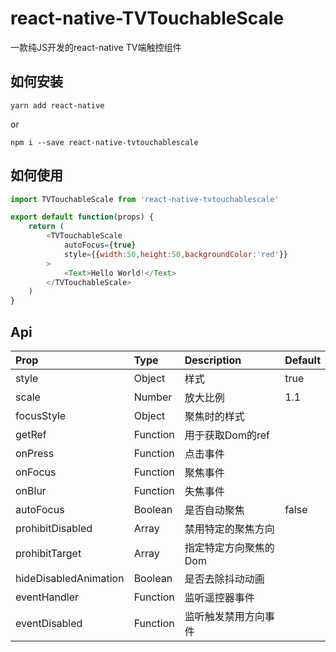 # react-native-TVTouchableScale
一款纯JS开发的react-native TV端触控组件

##  如何安装
```
yarn add react-native
```
or   
```
npm i --save react-native-tvtouchablescale
```

##  如何使用
```javascript
import TVTouchableScale from 'react-native-tvtouchablescale'

export default function(props) {
    return (
        <TVTouchableScale
            autoFocus={true}
            style={{width:50,height:50,backgroundColor:'red'}}
        >
            <Text>Hello World!</Text>
        </TVTouchableScale>
    )
}
```

## Api
|Prop|Type|Description|Default|
|:---|:---|:---|:---|
|style|Object|样式|true||
|scale|Number|放大比例|1.1|
|focusStyle|Object|聚焦时的样式||
|getRef|Function|用于获取Dom的ref||
|onPress|Function|点击事件||
|onFocus|Function|聚焦事件||
|onBlur|Function|失焦事件||
|autoFocus|Boolean|是否自动聚焦|false|
|prohibitDisabled|Array|禁用特定的聚焦方向||
|prohibitTarget|Array|指定特定方向聚焦的Dom||
|hideDisabledAnimation|Boolean|是否去除抖动动画||
|eventHandler|Function|监听遥控器事件||
|eventDisabled|Function|监听触发禁用方向事件||
